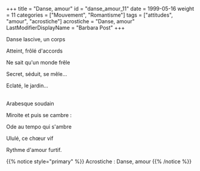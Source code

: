 +++
title = "Danse, amour"
id = "danse_amour_11"
date = 1999-05-16
weight = 11
categories = ["Mouvement", "Romantisme"]
tags = ["attitudes", "amour", "acrostiche"]
acrostiche = "Danse, amour"
LastModifierDisplayName = "Barbara Post"
+++

Danse lascive, un corps

Atteint, frôlé d'accords

Ne sait qu'un monde frêle

Secret, séduit, se mêle...

Eclaté, le jardin...

 \
Arabesque soudain

Miroite et puis se cambre :

Ode au tempo qui s'ambre

Ululé, ce chœur vif

Rythme d'amour furtif.

{{% notice style="primary" %}}
Acrostiche : Danse, amour
{{% /notice %}}
